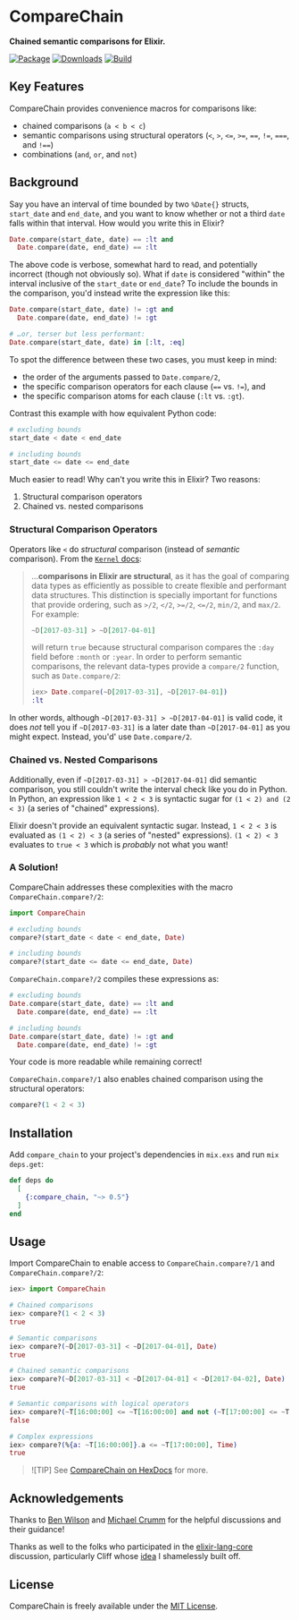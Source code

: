 # CompareChain

**Chained semantic comparisons for Elixir.**

[![Package](https://img.shields.io/hexpm/v/compare_chain?logo=elixir&style=for-the-badge)](https://hex.pm/packages/compare_chain)
[![Downloads](https://img.shields.io/hexpm/dt/compare_chain?logo=elixir&style=for-the-badge)](https://hex.pm/packages/compare_chain)
[![Build](https://img.shields.io/github/actions/workflow/status/CargoSense/compare_chain/ci.yml?branch=main&logo=github&style=for-the-badge)](https://github.com/CargoSense/compare_chain/actions/workflows/ci.yml)

## Key Features

CompareChain provides convenience macros for comparisons like:

- chained comparisons (`a < b < c`)
- semantic comparisons using structural operators (`<`, `>`, `<=`, `>=`, `==`, `!=`, `===`, and `!==`)
- combinations (`and`, `or`, and `not`)

## Background

Say you have an interval of time bounded by two `%Date{}` structs, `start_date` and `end_date`, and you want to know whether or not a third `date` falls within that interval. How would you write this in Elixir?

```elixir
Date.compare(start_date, date) == :lt and
  Date.compare(date, end_date) == :lt
```

The above code is verbose, somewhat hard to read, and potentially incorrect (though not obviously so). What if `date` is considered "within" the interval inclusive of the `start_date` or `end_date`? To include the bounds in the comparison, you'd instead write the expression like this:

```elixir
Date.compare(start_date, date) != :gt and
  Date.compare(date, end_date) != :gt

# …or, terser but less performant:
Date.compare(start_date, date) in [:lt, :eq]
```

To spot the difference between these two cases, you must keep in mind:

- the order of the arguments passed to `Date.compare/2`,
- the specific comparison operators for each clause (`==` vs. `!=`), and
- the specific comparison atoms for each clause (`:lt` vs. `:gt`).

Contrast this example with how equivalent Python code:

```python
# excluding bounds
start_date < date < end_date

# including bounds
start_date <= date <= end_date
```

Much easier to read! Why can't you write this in Elixir? Two reasons:

1. Structural comparison operators
2. Chained vs. nested comparisons

### Structural Comparison Operators

Operators like `<` do _structural_ comparison (instead of _semantic_ comparison). From the [`Kernel` docs](https://hexdocs.pm/elixir/Kernel.html#module-structural-comparison):

> …**comparisons in Elixir are structural**, as it has the goal of comparing data types as efficiently as possible to create flexible and performant data structures. This distinction is specially important for functions that provide ordering, such as `>/2`, `</2`, `>=/2`, `<=/2`, `min/2`, and `max/2`. For example:
>
> ```elixir
> ~D[2017-03-31] > ~D[2017-04-01]
> ```
>
> will return `true` because structural comparison compares the `:day` field before `:month` or `:year`. In order to perform semantic comparisons, the relevant data-types provide a `compare/2` function, such as `Date.compare/2`:
>
> ```elixir
> iex> Date.compare(~D[2017-03-31], ~D[2017-04-01])
> :lt
> ```

In other words, although `~D[2017-03-31] > ~D[2017-04-01]` is valid code, it does _not_ tell you if `~D[2017-03-31]` is a later date than `~D[2017-04-01]` as you might expect.
Instead, you'd' use `Date.compare/2`.

### Chained vs. Nested Comparisons

Additionally, even if `~D[2017-03-31] > ~D[2017-04-01]` did semantic comparison, you still couldn't write the interval check like you do in Python. In Python, an expression like `1 < 2 < 3` is syntactic sugar for `(1 < 2) and (2 < 3)` (a series of "chained" expressions).

Elixir doesn't provide an equivalent syntactic sugar. Instead, `1 < 2 < 3` is evaluated as `(1 < 2) < 3` (a series of "nested" expressions). `(1 < 2) < 3` evaluates to `true < 3` which is _probably_ not what you want!

### A Solution!

CompareChain addresses these complexities with the macro `CompareChain.compare?/2`:

```elixir
import CompareChain

# excluding bounds
compare?(start_date < date < end_date, Date)

# including bounds
compare?(start_date <= date <= end_date, Date)
```

`CompareChain.compare?/2` compiles these expressions as:

```elixir
# excluding bounds
Date.compare(start_date, date) == :lt and
  Date.compare(date, end_date) == :lt

# including bounds
Date.compare(start_date, date) != :gt and
  Date.compare(date, end_date) != :gt
```

Your code is more readable while remaining correct!

`CompareChain.compare?/1` also enables chained comparison using the structural operators:

```elixir
compare?(1 < 2 < 3)
```

## Installation

Add `compare_chain` to your project's dependencies in `mix.exs` and run `mix deps.get`:

```elixir
def deps do
  [
    {:compare_chain, "~> 0.5"}
  ]
end
```

## Usage

Import CompareChain to enable access to `CompareChain.compare?/1` and `CompareChain.compare?/2`:

```elixir
iex> import CompareChain

# Chained comparisons
iex> compare?(1 < 2 < 3)
true

# Semantic comparisons
iex> compare?(~D[2017-03-31] < ~D[2017-04-01], Date)
true

# Chained semantic comparisons
iex> compare?(~D[2017-03-31] < ~D[2017-04-01] < ~D[2017-04-02], Date)
true

# Semantic comparisons with logical operators
iex> compare?(~T[16:00:00] <= ~T[16:00:00] and not (~T[17:00:00] <= ~T[17:00:00]), Time)
false

# Complex expressions
iex> compare?(%{a: ~T[16:00:00]}.a <= ~T[17:00:00], Time)
true
```

<!--  -->

> ![TIP]
> See [CompareChain on HexDocs](https://hexdocs.pm/compare_chain) for more.

## Acknowledgements

Thanks to [Ben Wilson](https://github.com/benwilson512) and [Michael Crumm](https://github.com/mcrumm) for the helpful discussions and their guidance!

Thanks as well to the folks who participated in the [elixir-lang-core](https://groups.google.com/g/elixir-lang-core) discussion, particularly Cliff whose [idea](https://groups.google.com/g/elixir-lang-core/c/W2TeQm5r1H4/m/ctVuN_woBgAJ) I shamelessly built off.

## License

CompareChain is freely available under the [MIT License](https://opensource.org/licenses/MIT).
